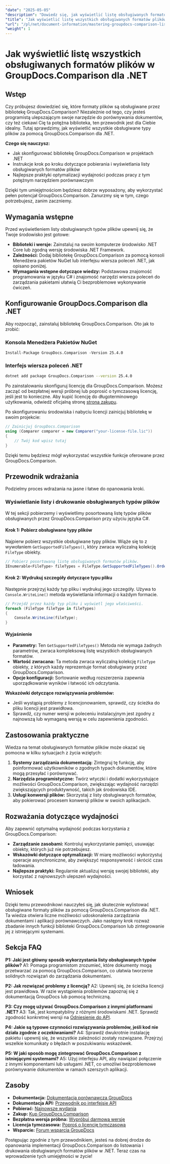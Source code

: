 ```yaml
---
"date": "2025-05-05"
"description": "Dowiedz się, jak wyświetlić listę obsługiwanych formatów plików i zarządzać nimi za pomocą GroupDocs.Comparison dla .NET. Przewodnik krok po kroku dla deweloperów."
"title": "Jak wyświetlić listę wszystkich obsługiwanych formatów plików w GroupDocs.Comparison dla .NET"
"url": "/pl/net/document-information/mastering-groupdocs-comparison-list-supported-formats/"
"weight": 1
---
```


# Jak wyświetlić listę wszystkich obsługiwanych formatów plików w GroupDocs.Comparison dla .NET

## Wstęp

Czy próbujesz dowiedzieć się, które formaty plików są obsługiwane przez bibliotekę GroupDocs.Comparison? Niezależnie od tego, czy jesteś programistą ulepszającym swoje narzędzie do porównywania dokumentów, czy też ciekawi Cię ta potężna biblioteka, ten przewodnik jest dla Ciebie idealny. Tutaj sprawdzimy, jak wyświetlić wszystkie obsługiwane typy plików za pomocą GroupDocs.Comparison dla .NET.

**Czego się nauczysz:**

- Jak skonfigurować bibliotekę GroupDocs.Comparison w projektach .NET
- Instrukcje krok po kroku dotyczące pobierania i wyświetlania listy obsługiwanych formatów plików
- Najlepsze praktyki optymalizacji wydajności podczas pracy z tym potężnym narzędziem porównawczym

Dzięki tym umiejętnościom będziesz dobrze wyposażony, aby wykorzystać pełen potencjał GroupDocs.Comparison. Zanurzmy się w tym, czego potrzebujesz, zanim zaczniemy.

## Wymagania wstępne

Przed wyświetleniem listy obsługiwanych typów plików upewnij się, że Twoje środowisko jest gotowe:
- **Biblioteki i wersje:** Zainstaluj na swoim komputerze środowisko .NET Core lub zgodną wersję środowiska .NET Framework.
- **Zależności:** Dodaj bibliotekę GroupDocs.Comparison za pomocą konsoli Menedżera pakietów NuGet lub interfejsu wiersza poleceń .NET, jak opisano poniżej.
- **Wymagania wstępne dotyczące wiedzy:** Podstawowa znajomość programowania w języku C# i znajomość narzędzi wiersza poleceń do zarządzania pakietami ułatwią Ci bezproblemowe wykonywanie ćwiczeń.

## Konfigurowanie GroupDocs.Comparison dla .NET

Aby rozpocząć, zainstaluj bibliotekę GroupDocs.Comparison. Oto jak to zrobić:

### Konsola Menedżera Pakietów NuGet

```shell
Install-Package GroupDocs.Comparison -Version 25.4.0
```

### Interfejs wiersza poleceń .NET

```bash
dotnet add package GroupDocs.Comparison --version 25.4.0
```

Po zainstalowaniu skonfiguruj licencję dla GroupDocs.Comparison. Możesz zacząć od bezpłatnej wersji próbnej lub poprosić o tymczasową licencję, jeśli jest to konieczne. Aby kupić licencję do długoterminowego użytkowania, odwiedź oficjalną stronę [strona zakupu](https://purchase.groupdocs.com/buy).

Po skonfigurowaniu środowiska i nabyciu licencji zainicjuj bibliotekę w swoim projekcie:

```csharp
// Zainicjuj GroupDocs.Comparison
using (Comparer comparer = new Comparer("your-license-file.lic"))
{
    // Twój kod wpisz tutaj
}
```

Dzięki temu będziesz mógł wykorzystać wszystkie funkcje oferowane przez GroupDocs.Comparison.

## Przewodnik wdrażania

Podzielmy proces wdrażania na jasne i łatwe do opanowania kroki.

### Wyświetlanie listy i drukowanie obsługiwanych typów plików

W tej sekcji pobierzemy i wyświetlimy posortowaną listę typów plików obsługiwanych przez GroupDocs.Comparison przy użyciu języka C#.

#### Krok 1: Pobierz obsługiwane typy plików

Najpierw pobierz wszystkie obsługiwane typy plików. Wiąże się to z wywołaniem `GetSupportedFileTypes()`, który zwraca wyliczalną kolekcję `FileType` obiekty.

```csharp
// Pobierz posortowaną listę obsługiwanych formatów plików.
IEnumerable<FileType> fileTypes = FileType.GetSupportedFileTypes().OrderBy(fileType => fileType.Extension);
```

#### Krok 2: Wydrukuj szczegóły dotyczące typu pliku

Następnie przejrzyj każdy typ pliku i wydrukuj jego szczegóły. Używa to `Console.WriteLine()` metoda wyświetlania informacji o każdym formacie.

```csharp
// Przejdź przez każdy typ pliku i wyświetl jego właściwości.
foreach (FileType fileType in fileTypes)
{
    Console.WriteLine(fileType);
}
```

#### Wyjaśnienie

- **Parametry:** Ten `GetSupportedFileTypes()` Metoda nie wymaga żadnych parametrów, zwraca kompleksową listę wszystkich obsługiwanych formatów.
- **Wartość zwracana:** Ta metoda zwraca wyliczalną kolekcję `FileType` obiekty, z których każdy reprezentuje format obsługiwany przez GroupDocs.Comparison.
- **Opcje konfiguracji:** Sortowanie według rozszerzenia zapewnia uporządkowanie wyników i łatwość ich odczytania.

**Wskazówki dotyczące rozwiązywania problemów:**
- Jeśli wystąpią problemy z licencjonowaniem, sprawdź, czy ścieżka do pliku licencji jest prawidłowa.
- Sprawdź, czy numer wersji w poleceniu instalacyjnym jest zgodny z najnowszą lub wymaganą wersją w celu zapewnienia zgodności.

## Zastosowania praktyczne

Wiedza na temat obsługiwanych formatów plików może okazać się pomocna w kilku sytuacjach z życia wziętych:

1. **Systemy zarządzania dokumentacją:** Zintegruj tę funkcję, aby poinformować użytkowników o zgodnych typach dokumentów, które mogą przesyłać i porównywać.
2. **Narzędzia programistyczne:** Twórz wtyczki i dodatki wykorzystujące możliwości GroupDocs.Comparison, zwiększając wydajność narzędzi zwiększających produktywność, takich jak środowiska IDE.
3. **Usługi konwersji plików:** Skorzystaj z listy obsługiwanych formatów, aby pokierować procesem konwersji plików w swoich aplikacjach.

## Rozważania dotyczące wydajności

Aby zapewnić optymalną wydajność podczas korzystania z GroupDocs.Comparison:
- **Zarządzanie zasobami:** Kontroluj wykorzystanie pamięci, usuwając obiekty, których już nie potrzebujesz.
- **Wskazówki dotyczące optymalizacji:** W miarę możliwości wykorzystuj operacje asynchroniczne, aby zwiększyć responsywność i skrócić czas ładowania.
- **Najlepsze praktyki:** Regularnie aktualizuj wersję swojej biblioteki, aby korzystać z najnowszych ulepszeń wydajności.

## Wniosek

Dzięki temu przewodnikowi nauczyłeś się, jak skutecznie wylistować obsługiwane formaty plików za pomocą GroupDocs.Comparison dla .NET. Ta wiedza otwiera liczne możliwości udoskonalenia zarządzania dokumentami i aplikacji porównawczych. Jako następny krok rozważ zbadanie innych funkcji biblioteki GroupDocs.Comparison lub zintegrowanie jej z istniejącymi systemami.

## Sekcja FAQ

**P1: Jaki jest główny sposób wykorzystania listy obsługiwanych typów plików?**
A1: Pomaga programistom zrozumieć, które dokumenty mogą przetwarzać za pomocą GroupDocs.Comparison, co ułatwia tworzenie solidnych rozwiązań do zarządzania dokumentami.

**P2: Jak rozwiązać problemy z licencją?**
A2: Upewnij się, że ścieżka licencji jest prawidłowa. W razie wystąpienia problemów zapoznaj się z dokumentacją GroupDocs lub pomocą techniczną.

**P3: Czy mogę używać GroupDocs.Comparison z innymi platformami .NET?**
A3: Tak, jest kompatybilny z różnymi środowiskami .NET. Sprawdź zgodność konkretnej wersji na [Odniesienie do API](https://reference.groupdocs.com/comparison/net/).

**P4: Jakie są typowe czynności rozwiązywania problemów, jeśli kod nie działa zgodnie z oczekiwaniami?**
A4: Sprawdź dwukrotnie instalację pakietu i upewnij się, że wszystkie zależności zostały rozwiązane. Przejrzyj wszelkie komunikaty o błędach w poszukiwaniu wskazówek.

**P5: W jaki sposób mogę zintegrować GroupDocs.Comparison z istniejącymi systemami?**
A5: Użyj interfejsu API, aby nawiązać połączenie z innymi komponentami lub usługami .NET, co umożliwi bezproblemowe porównywanie dokumentów w ramach szerszych aplikacji.

## Zasoby

- **Dokumentacja:** [Dokumentacja porównawcza GroupDocs](https://docs.groupdocs.com/comparison/net/)
- **Dokumentacja API:** [Przewodnik po interfejsie API](https://reference.groupdocs.com/comparison/net/)
- **Pobierać:** [Najnowsze wydania](https://releases.groupdocs.com/comparison/net/)
- **Zakup:** [Kup GroupDocs.Comparison](https://purchase.groupdocs.com/buy)
- **Bezpłatna wersja próbna:** [Wypróbuj darmową wersję](https://releases.groupdocs.com/comparison/net/)
- **Licencja tymczasowa:** [Poproś o licencję tymczasową](https://purchase.groupdocs.com/temporary-license/)
- **Wsparcie:** [Forum wsparcia GroupDocs](https://forum.groupdocs.com/c/comparison/)

Postępując zgodnie z tym przewodnikiem, jesteś na dobrej drodze do opanowania implementacji GroupDocs.Comparison do listowania i drukowania obsługiwanych formatów plików w .NET. Teraz czas na wprowadzenie tych umiejętności w życie!